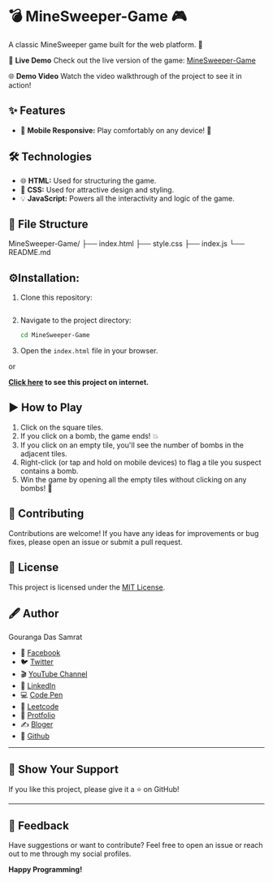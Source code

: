 # 💣 MineSweeper-Game 🎮

A classic MineSweeper game built for the web platform. 🚀

🎥 **Live Demo**
Check out the live version of the game: [MineSweeper-Game]()

🌐 **Demo Video**
Watch the video walkthrough of the project to see it in action!

## ✨ Features

* 📱 **Mobile Responsive:** Play comfortably on any device! 🥳

## 🛠️ Technologies

* 🌐 **HTML:** Used for structuring the game.
* 🎨 **CSS:** Used for attractive design and styling.
* 💡 **JavaScript:** Powers all the interactivity and logic of the game.

## 📂 File Structure


MineSweeper-Game/
├── index.html
├── style.css
├── index.js
└── README.md


## ⚙️Installation:

1.  Clone this repository:

    ```bash

2.  Navigate to the project directory:
    ```bash
    cd MineSweeper-Game
    ```
3.  Open the `index.html` file in your browser.

or

**[Click here]() to see this project on internet.**


## ▶️ How to Play

1.  Click on the square tiles.
2.  If you click on a bomb, the game ends! 💥
3.  If you click on an empty tile, you'll see the number of bombs in the adjacent tiles.
4.  Right-click (or tap and hold on mobile devices) to flag a tile you suspect contains a bomb.
5.  Win the game by opening all the empty tiles without clicking on any bombs! 🎉

## 👏 Contributing

Contributions are welcome! If you have any ideas for improvements or bug fixes, please open an issue or submit a pull request.

## 📰 License

This project is licensed under the [MIT License](https://opensource.org/licenses/MIT).

## 🖋️ Author

Gouranga Das Samrat

- 📘 [Facebook](https://www.facebook.com/gourangadassamrat)
- 🐦 [Twitter](https://x.com/gouranga_khulna)
- 🎬 [YouTube Channel](https://www.youtube.com/@GourangaDasSamrat)
- 💼 [LinkedIn](https://linkedin.com/in/gouranga-das-samrat)
- 💻 [Code Pen](https://codepen.io/gouranga-das-samrat)
- 🚀 [Leetcode](https://leetcode.com/u/cqq98g0hw0/)
- 🎨 [Protfolio](https://gourangadas.netlify.app/)
- ✍️ [Bloger](https://gourangadassamrat.blogspot.com/)
- 🐙 [Github](https://github.com/GourangaDasSamrat)

---

## 🌟 Show Your Support

If you like this project, please give it a ⭐ on GitHub!

---

## 📢 Feedback

Have suggestions or want to contribute? Feel free to open an issue or reach out to me through my social profiles.

**Happy Programming!**